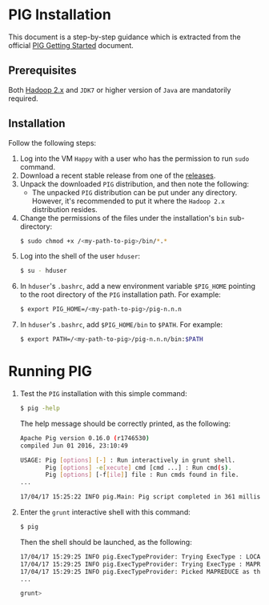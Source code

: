 # PIG Installation
This document is a step-by-step guidance which is extracted from the official [PIG Getting Started][pig_getstarted] document.

## Prerequisites
Both [Hadoop 2.x][hadoop_releases] and `JDK7` or higher version of `Java` are mandatorily required.

## Installation
Follow the following steps:
1. Log into the VM `Happy` with a user who has the permission to run `sudo` command.
1. Download a recent stable release from one of the [releases][pig_releases].
1. Unpack the downloaded `PIG` distribution, and then note the following:
    + The unpacked `PIG` distribution can be put under any directory. However, it's recommended to put it where the `Hadoop 2.x` distribution resides.
1. Change the permissions of the files under the installation's `bin` sub-directory:
    ```bash
    $ sudo chmod +x /<my-path-to-pig>/bin/*.*
    ```
1. Log into the shell of the user `hduser`:
    ```bash
    $ su - hduser
    ```
1. In `hduser`'s `.bashrc`, add a new environment variable `$PIG_HOME` pointing to the root directory of the `PIG` installation path. For example:
    ```bash
    $ export PIG_HOME=/<my-path-to-pig>/pig-n.n.n
    ```
1. In `hduser`'s `.bashrc`, add `$PIG_HOME/bin` to `$PATH`. For example:
    ```bash
    $ export PATH=/<my-path-to-pig>/pig-n.n.n/bin:$PATH
    ```

# Running PIG
1. Test the `PIG` installation with this simple command:
    ```bash
    $ pig -help
    ```
    The help message should be correctly printed, as the following:
    ```bash
    Apache Pig version 0.16.0 (r1746530)
    compiled Jun 01 2016, 23:10:49

    USAGE: Pig [options] [-] : Run interactively in grunt shell.
           Pig [options] -e[xecute] cmd [cmd ...] : Run cmd(s).
           Pig [options] [-f[ile]] file : Run cmds found in file.
    ...

    17/04/17 15:25:22 INFO pig.Main: Pig script completed in 361 milliseconds (361 ms)
    ```
1. Enter the `grunt` interactive shell with this command:
    ```bash
    $ pig
    ```
    Then the shell should be launched, as the following:
    ```bash
    17/04/17 15:29:25 INFO pig.ExecTypeProvider: Trying ExecType : LOCAL
    17/04/17 15:29:25 INFO pig.ExecTypeProvider: Trying ExecType : MAPREDUCE
    17/04/17 15:29:25 INFO pig.ExecTypeProvider: Picked MAPREDUCE as the ExecType
    ...

    grunt>
    ```


<!-- References -->
[hadoop_releases]: http://hadoop.apache.org/releases.html "Apache Hadoop Releases"
[pig_getstarted]: http://pig.apache.org/docs/r0.16.0/start.html#Pig+Setup "Getting Started"
[pig_releases]: http://hadoop.apache.org/pig/releases.html "PIG Releases"
